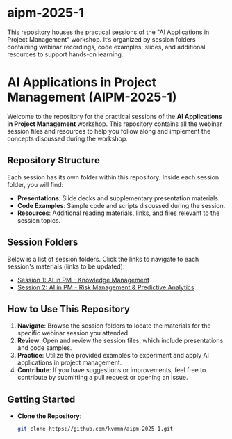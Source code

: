 # aipm-2025-1
This repository houses the practical sessions of the "AI Applications in Project Management" workshop. It’s organized by session folders containing webinar recordings, code examples, slides, and additional resources to support hands-on learning.

# AI Applications in Project Management (AIPM-2025-1)

Welcome to the repository for the practical sessions of the **AI Applications in Project Management** workshop. This repository contains all the webinar session files and resources to help you follow along and implement the concepts discussed during the workshop.

## Repository Structure

Each session has its own folder within this repository. Inside each session folder, you will find:
- **Presentations**: Slide decks and supplementary presentation materials.
- **Code Examples**: Sample code and scripts discussed during the session.
- **Resources**: Additional reading materials, links, and files relevant to the session topics.

## Session Folders

Below is a list of session folders. Click the links to navigate to each session's materials (links to be updated):

- [Session 1: AI in PM - Knowledge Management]()
- [Session 2: AI in PM - Risk Management & Predictive Analytics]()


## How to Use This Repository

1. **Navigate**: Browse the session folders to locate the materials for the specific webinar session you attended.
2. **Review**: Open and review the session files, which include presentations and code samples.
3. **Practice**: Utilize the provided examples to experiment and apply AI applications in project management.
4. **Contribute**: If you have suggestions or improvements, feel free to contribute by submitting a pull request or opening an issue.

## Getting Started

- **Clone the Repository**:
  ```bash
  git clone https://github.com/kvmmn/aipm-2025-1.git
